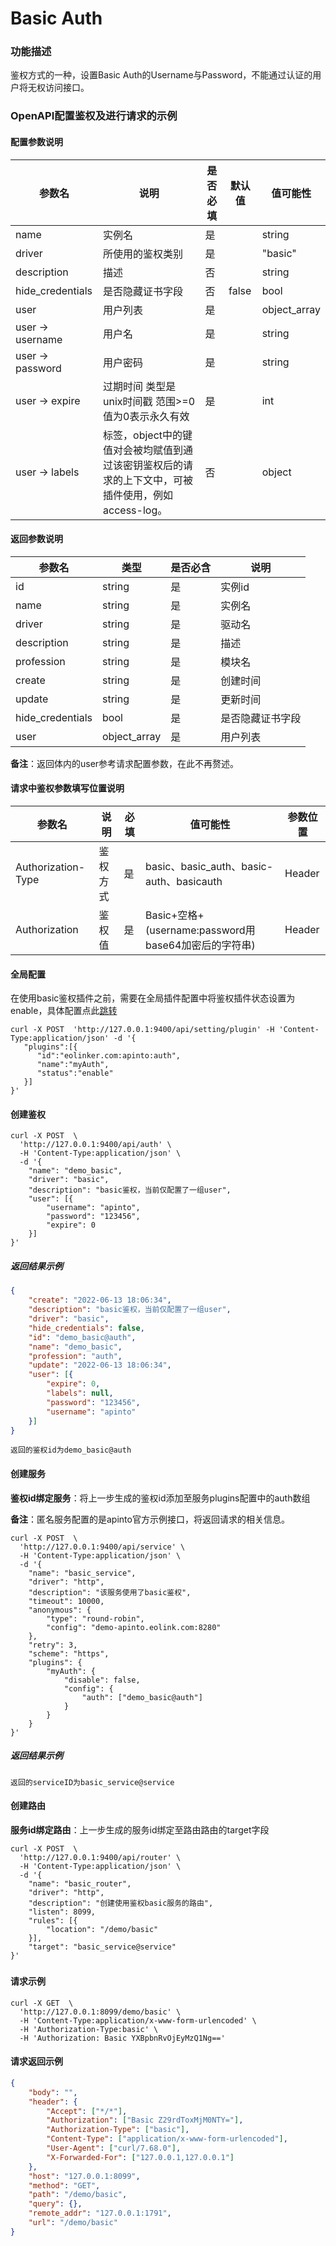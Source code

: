 # Basic Auth

### 功能描述

鉴权方式的一种，设置Basic Auth的Username与Password，不能通过认证的用户将无权访问接口。



### OpenAPI配置鉴权及进行请求的示例

#### 配置参数说明

| 参数名           | 说明                                                         | 是否必填 | 默认值 | 值可能性     |
| ---------------- | ------------------------------------------------------------ | -------- | ------ | ------------ |
| name             | 实例名                                                       | 是       |        | string       |
| driver           | 所使用的鉴权类别                                             | 是       |        | "basic"      |
| description      | 描述                                                         | 否       |        | string       |
| hide_credentials | 是否隐藏证书字段                                             | 否       | false  | bool         |
| user             | 用户列表                                                     | 是       |        | object_array |
| user -> username | 用户名                                                       | 是       |        | string       |
| user -> password | 用户密码                                                     | 是       |        | string       |
| user -> expire   | 过期时间 类型是unix时间戳 范围>=0 值为0表示永久有效          | 是       |        | int          |
| user -> labels   | 标签，object中的键值对会被均赋值到通过该密钥鉴权后的请求的上下文中，可被插件使用，例如access-log。 | 否       |        | object       |



#### 返回参数说明

| 参数名           | 类型         | 是否必含 | 说明             |
| ---------------- | ------------ | -------- | ---------------- |
| id               | string       | 是       | 实例id           |
| name             | string       | 是       | 实例名           |
| driver           | string       | 是       | 驱动名           |
| description      | string       | 是       | 描述             |
| profession       | string       | 是       | 模块名           |
| create           | string       | 是       | 创建时间         |
| update           | string       | 是       | 更新时间         |
| hide_credentials | bool         | 是       | 是否隐藏证书字段 |
| user             | object_array | 是       | 用户列表         |

**备注**：返回体内的user参考请求配置参数，在此不再赘述。



#### 请求中鉴权参数填写位置说明

| 参数名             | 说明     | 必填 | 值可能性                                             | 参数位置 |
| ------------------ | -------- | ---- | ---------------------------------------------------- | -------- |
| Authorization-Type | 鉴权方式 | 是   | basic、basic_auth、basic-auth、basicauth             | Header   |
| Authorization      | 鉴权值   | 是   | Basic+空格+(username:password用base64加密后的字符串) | Header   |



#### 全局配置

在使用basic鉴权插件之前，需要在全局插件配置中将鉴权插件状态设置为enable，具体配置点此[跳转](/docs/apinto/plugins)

```shell
curl -X POST  'http://127.0.0.1:9400/api/setting/plugin' -H 'Content-Type:application/json' -d '{
   "plugins":[{
      "id":"eolinker.com:apinto:auth",
      "name":"myAuth",
      "status":"enable"
   }]
}'
```

#### 创建鉴权

```shell
curl -X POST  \
  'http://127.0.0.1:9400/api/auth' \
  -H 'Content-Type:application/json' \
  -d '{
	"name": "demo_basic",
	"driver": "basic",
	"description": "basic鉴权，当前仅配置了一组user",
	"user": [{
		"username": "apinto",
		"password": "123456",
		"expire": 0
	}]
}'
```

##### 返回结果示例

```json
{
	"create": "2022-06-13 18:06:34",
	"description": "basic鉴权，当前仅配置了一组user",
	"driver": "basic",
	"hide_credentials": false,
	"id": "demo_basic@auth",
	"name": "demo_basic",
	"profession": "auth",
	"update": "2022-06-13 18:06:34",
	"user": [{
		"expire": 0,
		"labels": null,
		"password": "123456",
		"username": "apinto"
	}]
}
```

```
返回的鉴权id为demo_basic@auth
```



#### 创建服务

**鉴权id绑定服务**：将上一步生成的鉴权id添加至服务plugins配置中的auth数组

**备注**：匿名服务配置的是apinto官方示例接口，将返回请求的相关信息。

```shell
curl -X POST  \
  'http://127.0.0.1:9400/api/service' \
  -H 'Content-Type:application/json' \
  -d '{
	"name": "basic_service",
	"driver": "http",
	"description": "该服务使用了basic鉴权",
	"timeout": 10000,
	"anonymous": {
		"type": "round-robin",
		"config": "demo-apinto.eolink.com:8280"
	},
	"retry": 3,
	"scheme": "https",
	"plugins": {
		"myAuth": {
			"disable": false,
			"config": {
				"auth": ["demo_basic@auth"]
			}
		}
	}
}'
```

##### 返回结果示例

```
返回的serviceID为basic_service@service
```



#### 创建路由

**服务id绑定路由**：上一步生成的服务id绑定至路由路由的target字段

```shell
curl -X POST  \
  'http://127.0.0.1:9400/api/router' \
  -H 'Content-Type:application/json' \
  -d '{
	"name": "basic_router",
	"driver": "http",
	"description": "创建使用鉴权basic服务的路由",
	"listen": 8099,
	"rules": [{
		"location": "/demo/basic"
	}],
	"target": "basic_service@service"
}'
```

##### 

#### 请求示例

```shell
curl -X GET  \
  'http://127.0.0.1:8099/demo/basic' \
  -H 'Content-Type:application/x-www-form-urlencoded' \
  -H 'Authorization-Type:basic' \
  -H 'Authorization: Basic YXBpbnRvOjEyMzQ1Ng=='
```



#### 请求返回示例

```json
{
	"body": "",
	"header": {
		"Accept": ["*/*"],
		"Authorization": ["Basic Z29rdToxMjM0NTY="],
		"Authorization-Type": ["basic"],
		"Content-Type": ["application/x-www-form-urlencoded"],
		"User-Agent": ["curl/7.68.0"],
		"X-Forwarded-For": ["127.0.0.1,127.0.0.1"]
	},
	"host": "127.0.0.1:8099",
	"method": "GET",
	"path": "/demo/basic",
	"query": {},
	"remote_addr": "127.0.0.1:1791",
	"url": "/demo/basic"
}
```

